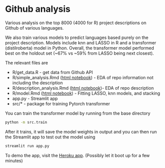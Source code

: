 # Github analysis

Various analysis on the top 8000 (4000 for R) project descriptions on Github of various languages.

We also train various models to predict languages based purely on the project description.  Models include knn and LASSO in R and a transformer (distilroberta) model in Python.  Overall, the transformer model performed best on the holdout set (~67% vs ~59% from LASSO being next closest).

The relevant files are

* R/get_data.R - get data from Github API
* R/simple_analysis.Rmd ([html notebook](https://ilnaes.github.io/gh-analysis/simple_analysis.nb.html)) - EDA of repo information not including the description
* R/description_analysis.Rmd ([html notebook](https://ilnaes.github.io/gh-analysis/description_analysis.nb.html))- EDA of repo description
* R/model.Rmd ([html notebook](https://ilnaes.github.io/gh-analysis/model.html)) - Fitting LASSO, knn models, and stacking
* app.py - Streamlit app
* src/\* - package for training Pytorch transformer

You can train the transformer model by running from the base directory

```sh
python -m src.train
```

After it trains, it will save the model weights in output and you can then run the Streamlit app to test out the model using

```sh
streamlit run app.py
```

To demo the app, visit the [Heroku app](https://ilnaes-gh-analysis.herokuapp.com/).  (Possibly let it boot up for a few minutes)
